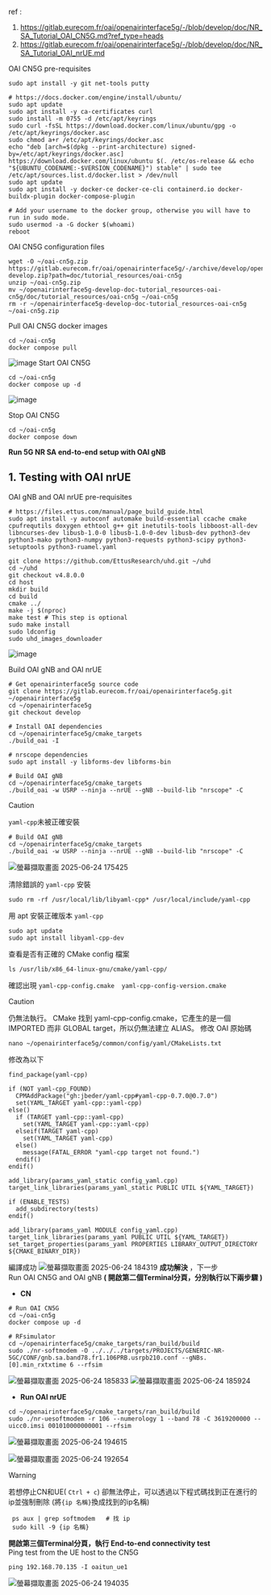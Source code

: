 ref : 

1. https://gitlab.eurecom.fr/oai/openairinterface5g/-/blob/develop/doc/NR_SA_Tutorial_OAI_CN5G.md?ref_type=heads 
2. https://gitlab.eurecom.fr/oai/openairinterface5g/-/blob/develop/doc/NR_SA_Tutorial_OAI_nrUE.md 


OAI CN5G pre-requisites
```
sudo apt install -y git net-tools putty

# https://docs.docker.com/engine/install/ubuntu/
sudo apt update
sudo apt install -y ca-certificates curl
sudo install -m 0755 -d /etc/apt/keyrings
sudo curl -fsSL https://download.docker.com/linux/ubuntu/gpg -o /etc/apt/keyrings/docker.asc
sudo chmod a+r /etc/apt/keyrings/docker.asc
echo "deb [arch=$(dpkg --print-architecture) signed-by=/etc/apt/keyrings/docker.asc] https://download.docker.com/linux/ubuntu $(. /etc/os-release && echo "${UBUNTU_CODENAME:-$VERSION_CODENAME}") stable" | sudo tee /etc/apt/sources.list.d/docker.list > /dev/null
sudo apt update
sudo apt install -y docker-ce docker-ce-cli containerd.io docker-buildx-plugin docker-compose-plugin

# Add your username to the docker group, otherwise you will have to run in sudo mode.
sudo usermod -a -G docker $(whoami)
reboot
```

OAI CN5G configuration files
```
wget -O ~/oai-cn5g.zip https://gitlab.eurecom.fr/oai/openairinterface5g/-/archive/develop/openairinterface5g-develop.zip?path=doc/tutorial_resources/oai-cn5g
unzip ~/oai-cn5g.zip
mv ~/openairinterface5g-develop-doc-tutorial_resources-oai-cn5g/doc/tutorial_resources/oai-cn5g ~/oai-cn5g
rm -r ~/openairinterface5g-develop-doc-tutorial_resources-oai-cn5g ~/oai-cn5g.zip
```
Pull OAI CN5G docker images
```
cd ~/oai-cn5g
docker compose pull
```
![image](https://github.com/user-attachments/assets/4b11bb19-071b-4009-a5f3-19f79b6d9e6b)
Start OAI CN5G
```
cd ~/oai-cn5g
docker compose up -d
```
![image](https://github.com/user-attachments/assets/85891516-4fdd-4946-a7ee-f9deae8d1a42)

Stop OAI CN5G
```
cd ~/oai-cn5g
docker compose down
```
**Run 5G NR SA end-to-end setup with OAI gNB**


## 1. Testing with OAI nrUE
OAI gNB and OAI nrUE pre-requisites
```
# https://files.ettus.com/manual/page_build_guide.html
sudo apt install -y autoconf automake build-essential ccache cmake cpufrequtils doxygen ethtool g++ git inetutils-tools libboost-all-dev libncurses-dev libusb-1.0-0 libusb-1.0-0-dev libusb-dev python3-dev python3-mako python3-numpy python3-requests python3-scipy python3-setuptools python3-ruamel.yaml

git clone https://github.com/EttusResearch/uhd.git ~/uhd
cd ~/uhd
git checkout v4.8.0.0
cd host
mkdir build
cd build
cmake ../
make -j $(nproc)
make test # This step is optional
sudo make install
sudo ldconfig
sudo uhd_images_downloader
```

![image](https://github.com/user-attachments/assets/aa7483e5-ccce-474b-bd91-54e7fd2b64b2)

Build OAI gNB and OAI nrUE
```
# Get openairinterface5g source code
git clone https://gitlab.eurecom.fr/oai/openairinterface5g.git ~/openairinterface5g
cd ~/openairinterface5g
git checkout develop

# Install OAI dependencies
cd ~/openairinterface5g/cmake_targets
./build_oai -I

# nrscope dependencies
sudo apt install -y libforms-dev libforms-bin
```

```
# Build OAI gNB
cd ~/openairinterface5g/cmake_targets
./build_oai -w USRP --ninja --nrUE --gNB --build-lib "nrscope" -C
```

>[!Caution]
> `yaml-cpp`未被正確安裝
```
# Build OAI gNB
cd ~/openairinterface5g/cmake_targets
./build_oai -w USRP --ninja --nrUE --gNB --build-lib "nrscope" -C
```
![螢幕擷取畫面 2025-06-24 175425](https://github.com/user-attachments/assets/266534ca-9182-4f41-b446-9db887736d6f)

清除錯誤的 `yaml-cpp` 安裝
```
sudo rm -rf /usr/local/lib/libyaml-cpp* /usr/local/include/yaml-cpp
```

用 apt 安裝正確版本 `yaml-cpp`
```
sudo apt update
sudo apt install libyaml-cpp-dev
```
查看是否有正確的 CMake config 檔案
```
ls /usr/lib/x86_64-linux-gnu/cmake/yaml-cpp/
```
確認出現 `yaml-cpp-config.cmake  yaml-cpp-config-version.cmake `

>[!Caution]
> 仍無法執行。 CMake 找到 yaml-cpp-config.cmake，它產生的是一個 IMPORTED 而非 GLOBAL target，所以仍無法建立 ALIAS。
>修改 OAI 原始碼
```
nano ~/openairinterface5g/common/config/yaml/CMakeLists.txt
```
修改為以下
```
find_package(yaml-cpp)

if (NOT yaml-cpp_FOUND)
  CPMAddPackage("gh:jbeder/yaml-cpp#yaml-cpp-0.7.0@0.7.0")
  set(YAML_TARGET yaml-cpp::yaml-cpp)
else()
  if (TARGET yaml-cpp::yaml-cpp)
    set(YAML_TARGET yaml-cpp::yaml-cpp)  
  elseif(TARGET yaml-cpp)
    set(YAML_TARGET yaml-cpp)
  else()
    message(FATAL_ERROR "yaml-cpp target not found.")
  endif()
endif()

add_library(params_yaml_static config_yaml.cpp)
target_link_libraries(params_yaml_static PUBLIC UTIL ${YAML_TARGET})

if (ENABLE_TESTS)
  add_subdirectory(tests)
endif()

add_library(params_yaml MODULE config_yaml.cpp)
target_link_libraries(params_yaml PUBLIC UTIL ${YAML_TARGET})
set_target_properties(params_yaml PROPERTIES LIBRARY_OUTPUT_DIRECTORY ${CMAKE_BINARY_DIR})
```
編譯成功
![螢幕擷取畫面 2025-06-24 184319](https://github.com/user-attachments/assets/1e1e5dba-6fd5-4707-be24-1b9703d460ce)
**成功解決** ，下一步 \
Run OAI CN5G and OAI gNB  **( 開啟第二個Terminal分頁，分別執行以下兩步驟 )**

* **CN**
```
# Run OAI CN5G
cd ~/oai-cn5g
docker compose up -d

# RFsimulator
cd ~/openairinterface5g/cmake_targets/ran_build/build
sudo ./nr-softmodem -O ../../../targets/PROJECTS/GENERIC-NR-5GC/CONF/gnb.sa.band78.fr1.106PRB.usrpb210.conf --gNBs.[0].min_rxtxtime 6 --rfsim
```
![螢幕擷取畫面 2025-06-24 185833](https://github.com/user-attachments/assets/c0490e4d-5964-4c7a-a892-97f28c1f4821)
![螢幕擷取畫面 2025-06-24 185924](https://github.com/user-attachments/assets/b7e00b92-480c-4b31-a1c0-853121ac29be)

* **Run OAI nrUE**
```
cd ~/openairinterface5g/cmake_targets/ran_build/build
sudo ./nr-uesoftmodem -r 106 --numerology 1 --band 78 -C 3619200000 --uicc0.imsi 001010000000001 --rfsim
```
![螢幕擷取畫面 2025-06-24 194615](https://github.com/user-attachments/assets/5f1283c8-2a38-4566-81c2-a06f6c961707)

![螢幕擷取畫面 2025-06-24 192654](https://github.com/user-attachments/assets/7cab53e1-d9e7-42eb-a6ff-c62593dc8308)


>[!Warning]
> 若想停止CN和UE( `Ctrl + c`) 卻無法停止，可以透過以下程式碼找到正在進行的ip並強制刪除 (將`{ip 名稱}`換成找到的ip名稱)

```
 ps aux | grep softmodem   # 找 ip
 sudo kill -9 {ip 名稱}
```
**開啟第三個Terminal分頁，執行 End-to-end connectivity test** \
Ping test from the UE host to the CN5G
```
ping 192.168.70.135 -I oaitun_ue1
```
![螢幕擷取畫面 2025-06-24 194035](https://github.com/user-attachments/assets/70368fa0-f16f-42df-a917-406fe524a3a8)
